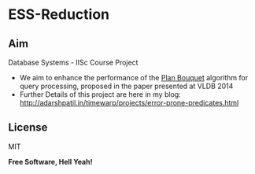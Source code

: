 ESS-Reduction
=============

Aim
----

Database Systems - IISc Course Project
- We aim to enhance the performance of the [Plan Bouquet] algorithm for query processing,  proposed in the paper presented at VLDB 2014
- Further Details of this project are here in my blog: http://adarshpatil.in/timewarp/projects/error-prone-predicates.html

[Plan Bouquet]::http://dsl.serc.iisc.ernet.in/projects/QUEST/index.html#pub

License
----

MIT

**Free Software, Hell Yeah!**

